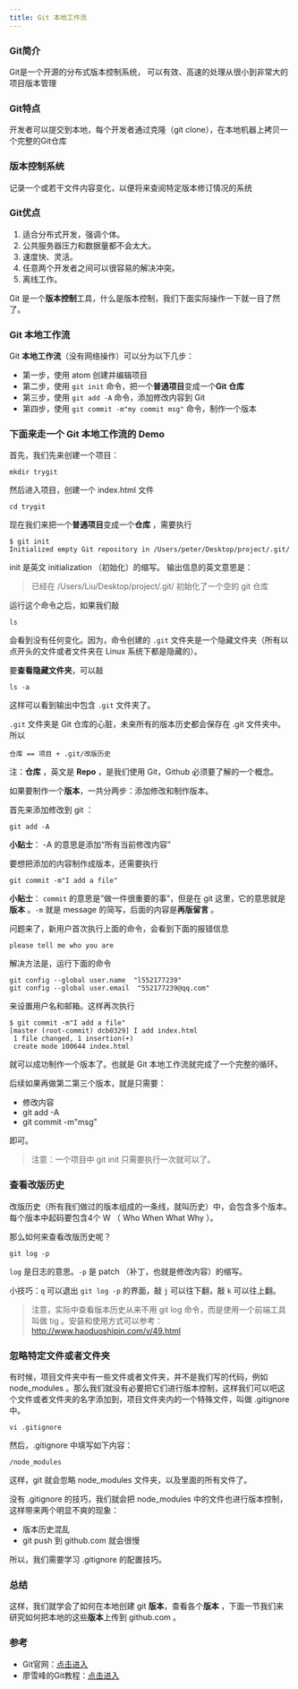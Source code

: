 ```yaml
---
title: Git 本地工作流
---
```


### Git简介

Git是一个开源的分布式版本控制系统，
可以有效、高速的处理从很小到非常大的项目版本管理

### Git特点

开发者可以提交到本地，每个开发者通过克隆（git clone），在本地机器上拷贝一个完整的Git仓库

### 版本控制系统

记录一个或若干文件内容变化，以便将来查阅特定版本修订情况的系统

### Git优点

1. 适合分布式开发，强调个体。
2. 公共服务器压力和数据量都不会太大。
3. 速度快、灵活。
4. 任意两个开发者之间可以很容易的解决冲突。
5. 离线工作。

Git 是一个**版本控制**工具，什么是版本控制，我们下面实际操作一下就一目了然了。

### Git 本地工作流

Git **本地工作流**（没有网络操作）可以分为以下几步：

- 第一步，使用 atom 创建并编辑项目
- 第二步，使用 `git init` 命令，把一个**普通项目**变成一个**Git 仓库**
- 第三步，使用 `git add -A` 命令，添加修改内容到 Git
- 第四步，使用 `git commit -m"my commit msg"` 命令，制作一个版本

### 下面来走一个 Git 本地工作流的 Demo

首先，我们先来创建一个项目：

```
mkdir trygit
```

然后进入项目，创建一个 index.html 文件

```
cd trygit
```

现在我们来把一个**普通项目**变成一个**仓库** ，需要执行

```
$ git init
Initialized empty Git repository in /Users/peter/Desktop/project/.git/
```
init 是英文 initialization （初始化）的缩写。
输出信息的英文意思是：

>已经在 /Users/Liu/Desktop/project/.git/ 初始化了一个空的 git 仓库

运行这个命令之后，如果我们敲
```
ls
```
会看到没有任何变化。因为，命令创建的 `.git` 文件夹是一个隐藏文件夹（所有以点开头的文件或者文件夹在 Linux 系统下都是隐藏的）。

要**查看隐藏文件夹**，可以敲
```
ls -a
```
这样可以看到输出中包含 `.git` 文件夹了。

`.git` 文件夹是 Git 仓库的心脏，未来所有的版本历史都会保存在 .git 文件夹中。所以
```
仓库 == 项目 + .git/改版历史
```
注：**仓库** ，英文是 **Repo** ，是我们使用 Git，Github 必须要了解的一个概念。

如果要制作一个**版本**，一共分两步：添加修改和制作版本。

首先来添加修改到 git ：
```
git add -A
```

**小贴士**： -A 的意思是添加“所有当前修改内容”

要想把添加的内容制作成版本，还需要执行

```
git commit -m"I add a file"
```

**小贴士**： `commit` 的意思是”做一件很重要的事”，但是在 git 这里，它的意思就是**版本** 。`-m` 就是 message 的简写，后面的内容是**再版留言** 。

问题来了，新用户首次执行上面的命令，会看到下面的报错信息
```
please tell me who you are
```

解决方法是，运行下面的命令
```
git config --global user.name  "l552177239"
git config --global user.email  "552177239@qq.com"
```

来设置用户名和邮箱。这样再次执行
```
$ git commit -m"I add a file"
[master (root-commit) dcb0329] I add index.html
 1 file changed, 1 insertion(+)
 create mode 100644 index.html
```
就可以成功制作一个版本了。也就是 Git 本地工作流就完成了一个完整的循环。

后续如果再做第二第三个版本，就是只需要：

- 修改内容
- git add -A
- git commit -m"msg"

即可。

>注意：一个项目中 git init 只需要执行一次就可以了。

### 查看改版历史

改版历史（所有我们做过的版本组成的一条线，就叫历史）中，会包含多个版本。每个版本中起码要包含4个 W （ Who When What Why ）。

那么如何来查看改版历史呢？

```
git log -p
```

`log` 是日志的意思。`-p` 是 patch （补丁，也就是修改内容）的缩写。


小技巧：`q` 可以退出 `git log -p` 的界面，敲 `j` 可以往下翻，敲 `k` 可以往上翻。

>注意，实际中查看版本历史从来不用 git log 命令，而是使用一个前端工具叫做 tig 。安装和使用方式可以参考：http://www.haoduoshipin.com/v/49.html

### 忽略特定文件或者文件夹

有时候，项目文件夹中有一些文件或者文件夹，并不是我们写的代码，例如 node_modules 。那么我们就没有必要把它们进行版本控制，这样我们可以吧这个文件或者文件夹的名字添加到，项目文件夹内的一个特殊文件，叫做 .gitignore 中。

```
vi .gitignore
```

然后，.gitignore 中填写如下内容：

```
/node_modules
```

这样，git 就会忽略 node_modules 文件夹，以及里面的所有文件了。

没有 .gitignore 的技巧，我们就会把 node_modules 中的文件也进行版本控制，这样带来两个明显不爽的现象：

- 版本历史混乱
- git push 到 github.com 就会很慢

所以，我们需要学习 .gitignore 的配置技巧。

### 总结

这样，我们就学会了如何在本地创建 git **版本**，查看各个**版本** ，下面一节我们来研究如何把本地的这些**版本**上传到 github.com 。

### 参考

 - Git官网：[点击进入](https://git-scm.com/)
 - 廖雪峰的Git教程：[点击进入](http://www.liaoxuefeng.com/wiki/0013739516305929606dd18361248578c67b8067c8c017b000)
 